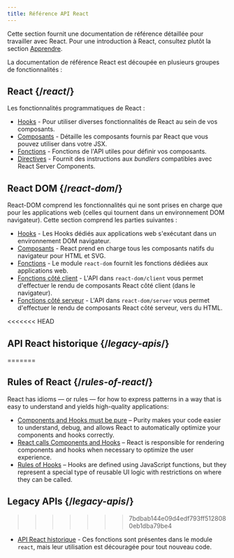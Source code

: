 ```yaml
---
title: Référence API React
---
```


<Intro>

Cette section fournit une documentation de référence détaillée pour travailler avec React. Pour une introduction à React, consultez plutôt la section [Apprendre](/learn).

</Intro>

La documentation de référence React est découpée en plusieurs groupes de fonctionnalités :

## React {/*react*/}

Les fonctionnalités programmatiques de React :

* [Hooks](/reference/react/hooks) - Pour utiliser diverses fonctionnalités de React au sein de vos composants.
* [Composants](/reference/react/components) - Détaille les composants fournis par React que vous pouvez utiliser dans votre JSX.
* [Fonctions](/reference/react/apis) - Fonctions de l'API utiles pour définir vos composants.
* [Directives](/reference/react/directives) - Fournit des instructions aux *bundlers* compatibles avec React Server Components.

## React DOM {/*react-dom*/}

React-DOM comprend les fonctionnalités qui ne sont prises en charge que pour les applications web (celles qui tournent dans un environnement DOM navigateur).  Cette section comprend les parties suivantes :

* [Hooks](/reference/react-dom/hooks) - Les Hooks dédiés aux applications web s'exécutant dans un environnement DOM navigateur.
* [Composants](/reference/react-dom/components) - React prend en charge tous les composants natifs du navigateur pour HTML et SVG.
* [Fonctions](/reference/react-dom) - Le module `react-dom` fournit les fonctions dédiées aux applications web.
* [Fonctions côté client](/reference/react-dom/client) - L'API dans `react-dom/client` vous permet d'effectuer le rendu de composants React côté client (dans le navigateur).
* [Fonctions côté serveur](/reference/react-dom/server) - L'API dans `react-dom/server` vous permet d'effectuer le rendu de composants React côté serveur, vers du HTML.

<<<<<<< HEAD
## API React historique {/*legacy-apis*/}
=======
## Rules of React {/*rules-of-react*/}

React has idioms — or rules — for how to express patterns in a way that is easy to understand and yields high-quality applications:

* [Components and Hooks must be pure](/reference/rules/components-and-hooks-must-be-pure) – Purity makes your code easier to understand, debug, and allows React to automatically optimize your components and hooks correctly.
* [React calls Components and Hooks](/reference/rules/react-calls-components-and-hooks) – React is responsible for rendering components and hooks when necessary to optimize the user experience.
* [Rules of Hooks](/reference/rules/rules-of-hooks) – Hooks are defined using JavaScript functions, but they represent a special type of reusable UI logic with restrictions on where they can be called.

## Legacy APIs {/*legacy-apis*/}
>>>>>>> 7bdbab144e09d4edf793ff5128080eb1dba79be4

* [API React historique](/reference/react/legacy) - Ces fonctions sont présentes dans le module `react`, mais leur utilisation est découragée pour tout nouveau code.
